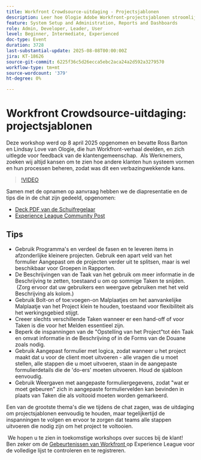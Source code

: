 ```yaml
---
title: Workfront Crowdsource-uitdaging - Projectsjablonen
description: Leer hoe Ologie Adobe Workfront-projectsjablonen stroomlijnt met praktische tips voor het vereenvoudigen van de installatie, het verbeteren van de rapportage en het behouden van de procesflexibiliteit.
feature: System Setup and Administration, Reports and Dashboards
role: Admin, Developer, Leader, User
level: Beginner, Intermediate, Experienced
doc-type: Event
duration: 3728
last-substantial-update: 2025-08-08T00:00:00Z
jira: KT-18626
source-git-commit: 6225f36c5d26ecca5ebc2aca24a2d592a3279570
workflow-type: tm+mt
source-wordcount: '379'
ht-degree: 0%

---
```



# Workfront Crowdsource-uitdaging: projectsjablonen

Deze workshop werd op 8 april 2025 opgenomen en bevatte Ross Barton en Lindsay Love van Ologie, die hun Workfront-verhaal deelden, en zich uitlegde voor feedback van de klantengemeenschap.  Als Werknemers, zoeken wij altijd kansen om te zien hoe andere klanten hun systeem vormen en hun processen beheren, zodat was dit een verbazingwekkende kans.

>[!VIDEO](https://video.tv.adobe.com/v/3469962/?learn=on&enablevpops)

Samen met de opnamen op aanvraag hebben we de diapresentatie en de tips die in de chat zijn gedeeld, opgenomen:  

* [ Deck PDF van de Schuifregelaar ](https://workfront-experience.s3.us-west-2.amazonaws.com/Training/Guides/Customer+Success+at+Scale/040825+-+Crowdsource+Challenge+with+Project+Templates.pdf)
* [ Experience League Community Post ](https://experienceleaguecommunities.adobe.com/t5/workfront-discussions/event-follow-up-workfront-crowdsource-challenge-project/td-p/747512)

## Tips

* Gebruik Programma&#39;s en verdeel de fasen en te leveren items in afzonderlijke kleinere projecten. Gebruik een apart veld van het formulier Aangepast om de projecten verder uit te splitsen, maar is wel beschikbaar voor Groepen in Rapporten. 
* De Beschrijvingen van de Taak van het gebruik om meer informatie in de Beschrijving te zetten, toestaand u om op sommige Taken te snijden.  (Zorg ervoor dat uw gebruikers een weergave gebruiken met het veld Beschrijving als kolom.) 
* Gebruik Bolt-on of toe:voegen-on Malplaatjes om het aanvankelijke Malplaatje van het Project klein te houden, toestaand voor flexibiliteit als het werkingsgebied stijgt. 
* Creeer slechts verschillende Taken wanneer er een hand-off of voor Taken is die voor het Melden essentieel zijn. 
* Beperk de inspanningen van de &quot;Opstelling van het Project&quot;tot één Taak en omvat informatie in de Beschrijving of in de Forms van de Douane zoals nodig. 
* Gebruik Aangepast formulier met logica, zodat wanneer u het project maakt dat u voor de client moet uitvoeren - alle vragen die u moet stellen, alle stappen die u moet uitvoeren, staan in de aangepaste formulierdetails die de &#39;do-ers&#39; moeten uitvoeren. Houd de sjabloon eenvoudig. 
* Gebruik Weergaven met aangepaste formuliergegevens, zodat &quot;wat er moet gebeuren&quot; zich in aangepaste formuliervelden kan bevinden in plaats van Taken die als voltooid moeten worden gemarkeerd. 

Een van de grootste thema&#39;s die we tijdens de chat zagen, was de uitdaging om projectsjablonen eenvoudig te houden, maar tegelijkertijd de inspanningen te volgen en ervoor te zorgen dat teams alle stappen uitvoeren die nodig zijn om het project te voltooien.  

 We hopen u te zien in toekomstige workshops over succes bij de klant!  Ben zeker om de [ Gebeurtenissen van Workfront ](https://experienceleague.adobe.com/events/?lang=nl-NL&filters=Workfront) op Experience League voor de volledige lijst te controleren en te registreren.